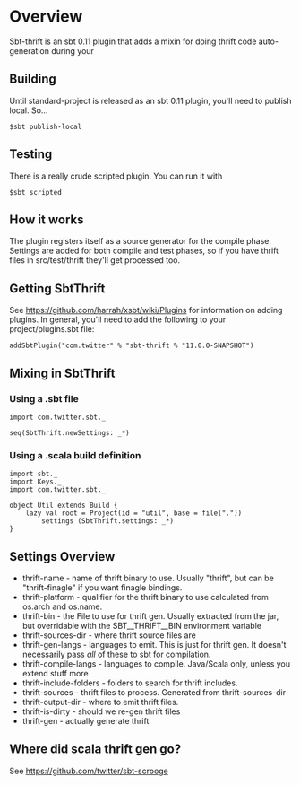 # Overview

Sbt-thrift is an sbt 0.11 plugin that adds a mixin for doing thrift code auto-generation during your

## Building

Until standard-project is released as an sbt 0.11 plugin, you'll need
to publish local. So... 

    $sbt publish-local


## Testing

There is a really crude scripted plugin. You can run it with

    $sbt scripted
    
## How it works

The plugin registers itself as a source generator for the compile
phase. Settings are added for both compile and test phases, so if you
have thrift files in src/test/thrift they'll get processed too.

## Getting SbtThrift

See https://github.com/harrah/xsbt/wiki/Plugins for information on
adding plugins. In general, you'll need to add the following to your
project/plugins.sbt file:

    addSbtPlugin("com.twitter" % "sbt-thrift % "11.0.0-SNAPSHOT")

## Mixing in SbtThrift

### Using a .sbt file

    import com.twitter.sbt._

    seq(SbtThrift.newSettings: _*)
    
    
### Using a .scala build definition

    import sbt._
    import Keys._
    import com.twitter.sbt._
    
    object Util extends Build {
        lazy val root = Project(id = "util", base = file("."))
            settings (SbtThrift.settings: _*)
    }

## Settings Overview

* thrift-name - name of thrift binary to use. Usually "thrift", but
  can be "thrift-finagle" if you want finagle bindings.
* thrift-platform - qualifier for the thrift binary to use calculated
  from os.arch and os.name.
* thrift-bin - the File to use for thrift gen. Usually extracted from
  the jar, but overridable with the SBT__THRIFT__BIN environment
  variable
* thrift-sources-dir - where thrift source files are
* thrift-gen-langs - languages to emit. This is just for thrift gen.
  It doesn't necessarily pass _all_ of these to sbt for compilation.
* thrift-compile-langs - languages to compile. Java/Scala only, unless
  you extend stuff more
* thrift-include-folders - folders to search for thrift includes.
* thrift-sources - thrift files to process. Generated from
  thrift-sources-dir
* thrift-output-dir - where to emit thrift files.
* thrift-is-dirty - should we re-gen thrift files
* thrift-gen - actually generate thrift

## Where did scala thrift gen go?

See https://github.com/twitter/sbt-scrooge

